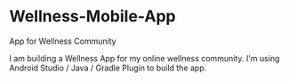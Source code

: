 # Wellness-Mobile-App
App for Wellness Community

I am building a Wellness App for my online wellness community.  I'm using Android Studio / Java / Gradle Plugin to build the app.
